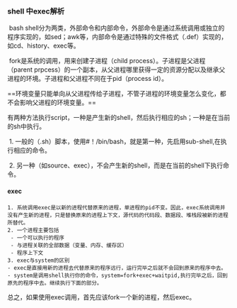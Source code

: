### shell 中exec解析

​	bash shell分为两类，外部命令和内部命令，外部命令是通过系统调用或独立的程序实现的，如sed；awk等，内部命令是通过特殊的文件格式（.def）实现的，如cd、history、exec等。

​	fork是系统的调用，用来创建子进程（child process）。子进程是父进程（parent prpcess）的一个副本，从父进程哪里获得一定的资源分配以及继承父进程的环境。子进程和父进程不同在于pid（process id）。

​	==环境变量只能单向从父进程传给子进程，不管子进程的环境变量怎么变化，都不会影响父进程的环境变量。==

​	有两种方法执行script，一种是产生新的shell，然后执行相应的sh；一种是在当前的sh中执行。

​	1. 一般的（.sh）脚本，使用#！/bin/bash，就是第一种，先启用sub-shell,在执行相应的命令。

​	2. 另一种（如source、exec），不会产生新的shell，而是在当前的shell下执行命令。

#### exec

 	1. 系统调用exec是以新的进程代替原来的进程，单进程的pid不变。因此，exec系统调用并没有产生新的进程，只是替换原来的进程上下文，源代码的代码段、数据段、堆栈段被新的进程所替代。
 	2. 一个进程主要包括
     - 一个可以执行的程序
     - 与进程关联的全部数据（变量、内存、缓存区）
     - 程序上下文
	3. exec与system的区别
    - exec是直接用新的进程去代替原来的程序远行，运行完毕之后就不会回到原来的程序中去。
    - system是调用shell执行你的命令，system=fork+exec+waitpid,执行完毕之后，回到原先的程序中去。继续执行下面的部分。

总之，如果使用exec调用，首先应该fork一个新的进程，然后exec。

